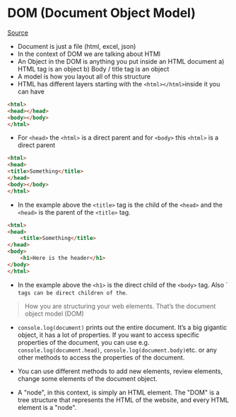 # DOM (Document Object Model)

[Source](https://www.youtube.com/watch?v=XD7fYLQeQIg)

* Document is just a file (html, excel, json)
* In the context of DOM we are talking about HTMl
* An Object in the DOM is anything you put inside an HTML document
	a) HTML tag is an object
	b) Body / title tag is an object
* A model is how you layout all of this structure
* HTML has different layers starting with the `<html></html>`inside it you can have 

```html
<html>
<head></head>
<body></body>
</html>
``` 
* For `<head>` the `<html>` is a direct parent and for `<body>` this `<html>` is a direct parent

```html
<html>
<head>
<title>Something</title>
</head>
<body></body>
</html>
```

* In the example above the `<title>` tag is the child of the `<head>` and the `<head>` is the parent of the `<title>` tag. 

```html
<html>
<head>
	<title>Something</title>
</head>
<body>
	<h1>Here is the header</h1>
</body>
</html>
```

* In the example above the `<h1>` is the direct child of the `<body>` tag. Also ´<div>` tags can be direct children of the `<body>.

> How you are structuring your web elements. That’s the document object model (DOM)

* `console.log(document)` prints out the entire document. It’s a big gigantic object, it has a lot of properties. If you want to access specific properties of the document, you can use e.g. `console.log(document.head)`, `console.log(document.body)`etc. or any other methods to access the properties of the document.

* You can use different methods to add new elements, review elements, change some elements of the document object.

* A "node", in this context, is simply an HTML element. The "DOM" is a tree structure that represents the HTML of the website, and every HTML element is a "node".
